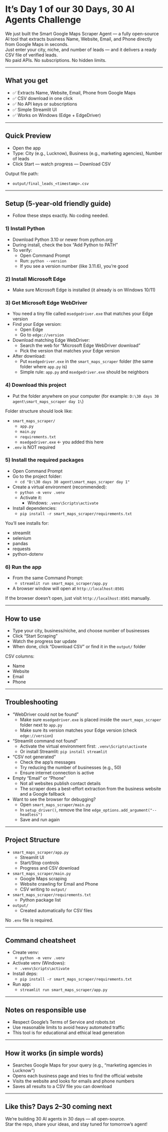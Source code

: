 # It’s Day 1 of our 30 Days, 30 AI Agents Challenge  
We just built the Smart Google Maps Scraper Agent — a fully open-source AI tool that extracts business Name, Website, Email, and Phone directly from Google Maps in seconds.  
Just enter your city, niche, and number of leads — and it delivers a ready CSV file of verified leads.  
No paid APIs. No subscriptions. No hidden limits.

---

## What you get

- ✅ Extracts Name, Website, Email, Phone from Google Maps
- ✅ CSV download in one click
- ✅ No API keys or subscriptions
- ✅ Simple Streamlit UI
- ✅ Works on Windows (Edge + EdgeDriver)

---

## Quick Preview

- Open the app
- Type: City (e.g., Lucknow), Business (e.g., marketing agencies), Number of leads
- Click Start — watch progress — Download CSV

Output file path:
- `output/final_leads_<timestamp>.csv`

---

## Setup (5-year-old friendly guide)

- Follow these steps exactly. No coding needed.

### 1) Install Python

- Download Python 3.10 or newer from python.org
- During install, check the box “Add Python to PATH”
- To verify:
  - Open Command Prompt
  - Run: `python --version`  
  - If you see a version number (like 3.11.6), you’re good

### 2) Install Microsoft Edge

- Make sure Microsoft Edge is installed (it already is on Windows 10/11)

### 3) Get Microsoft Edge WebDriver

- You need a tiny file called `msedgedriver.exe` that matches your Edge version
- Find your Edge version:
  - Open Edge
  - Go to `edge://version`
- Download matching Edge WebDriver:
  - Search the web for “Microsoft Edge WebDriver download”
  - Pick the version that matches your Edge version
- After download:
  - Put `msedgedriver.exe` in the `smart_maps_scraper` folder (the same folder where `app.py` is)
  - Simple rule: `app.py` and `msedgedriver.exe` should be neighbors

### 4) Download this project

- Put the folder anywhere on your computer (for example: `D:\30 days 30 agent\smart_maps_scraper day 1\`)

Folder structure should look like:
- `smart_maps_scraper/`
  - `app.py`
  - `main.py`
  - `requirements.txt`
  - `msedgedriver.exe`  ← you added this here
- `.env` is NOT required

### 5) Install the required packages

- Open Command Prompt
- Go to the project folder:
  - `cd "D:\30 days 30 agent\smart_maps_scraper day 1"`
- Create a virtual environment (recommended):
  - `python -m venv .venv`
  - Activate it:
    - Windows: `.venv\Scripts\activate`
- Install dependencies:
  - `pip install -r smart_maps_scraper/requirements.txt`

You’ll see installs for:
- streamlit
- selenium
- pandas
- requests
- python-dotenv

### 6) Run the app

- From the same Command Prompt:
  - `streamlit run smart_maps_scraper/app.py`
- A browser window will open at `http://localhost:8501`

If the browser doesn’t open, just visit `http://localhost:8501` manually.

---

## How to use

- Type your city, business/niche, and choose number of businesses
- Click “Start Scraping”
- Watch the progress bar update
- When done, click “Download CSV” or find it in the `output/` folder

CSV columns:
- Name
- Website
- Email
- Phone

---

## Troubleshooting

- “WebDriver could not be found”
  - Make sure `msedgedriver.exe` is placed inside the `smart_maps_scraper` folder next to `app.py`
  - Make sure its version matches your Edge version (check `edge://version`)
- “Streamlit command not found”
  - Activate the virtual environment first: `.venv\Scripts\activate`
  - Or install Streamlit: `pip install streamlit`
- “CSV not generated”
  - Check the app’s messages
  - Try reducing the number of businesses (e.g., 50)
  - Ensure internet connection is active
- Empty “Email” or “Phone”
  - Not all websites publish contact details
  - The scraper does a best-effort extraction from the business website and a Google fallback
- Want to see the browser for debugging?
  - Open `smart_maps_scraper/main.py`
  - In `setup_driver()`, remove the line `edge_options.add_argument("--headless")`
  - Save and run again

---

## Project Structure

- `smart_maps_scraper/app.py`
  - Streamlit UI
  - Start/Stop controls
  - Progress and CSV download
- `smart_maps_scraper/main.py`
  - Google Maps scraping
  - Website crawling for Email and Phone
  - CSV writing to `output/`
- `smart_maps_scraper/requirements.txt`
  - Python package list
- `output/`
  - Created automatically for CSV files

No `.env` file is required.

---

## Command cheatsheet

- Create venv:
  - `python -m venv .venv`
- Activate venv (Windows):
  - `.venv\Scripts\activate`
- Install deps:
  - `pip install -r smart_maps_scraper/requirements.txt`
- Run app:
  - `streamlit run smart_maps_scraper/app.py`

---

## Notes on responsible use

- Respect Google’s Terms of Service and robots.txt
- Use reasonable limits to avoid heavy automated traffic
- This tool is for educational and ethical lead generation

---

## How it works (in simple words)

- Searches Google Maps for your query (e.g., “marketing agencies in Lucknow”)
- Opens each business page and tries to find the official website
- Visits the website and looks for emails and phone numbers
- Saves all results to a CSV file you can download

---

## Like this? Days 2–30 coming next

We’re building 30 AI agents in 30 days — all open-source.  
Star the repo, share your ideas, and stay tuned for tomorrow’s agent!
